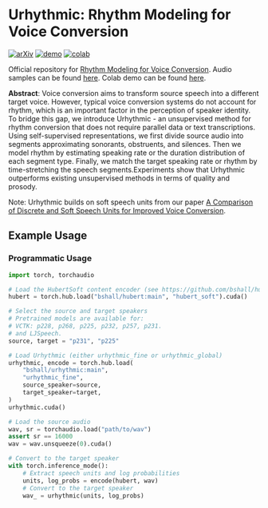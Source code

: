 # Urhythmic: Rhythm Modeling for Voice Conversion

[![arXiv](https://img.shields.io/badge/arXiv-Paper-<COLOR>.svg)](https://arxiv.org/abs/2307.06040)
[![demo](https://img.shields.io/static/v1?message=Audio%20Samples&logo=Github&labelColor=grey&color=blue&logoColor=white&label=%20&style=flat)](https://ubisoft-laforge.github.io/speech/urhythmic/)
[![colab](https://colab.research.google.com/assets/colab-badge.svg)](https://colab.research.google.com/github/bshall/urhythmic/blob/main/urhythmic_demo.ipynb)

Official repository for [Rhythm Modeling for Voice Conversion](https://arxiv.org/abs/2307.06040).
Audio samples can be found [here](https://ubisoft-laforge.github.io/speech/urhythmic/). 
Colab demo can be found [here](https://colab.research.google.com/github/bshall/urhythmic/blob/main/urhythmic_demo.ipynb).

**Abstract**: Voice conversion aims to transform source speech into a different target voice.  However, typical voice conversion systems do not account for rhythm, which is an important factor in the perception of speaker identity. To bridge this gap, we introduce Urhythmic - an unsupervised method for rhythm conversion that does not require parallel data or text transcriptions. Using self-supervised representations, we first divide source audio into segments  approximating sonorants, obstruents, and silences. Then we model rhythm by estimating speaking rate or the duration distribution of each segment type. Finally, we match the target speaking rate or rhythm by time-stretching the speech segments.Experiments show that Urhythmic outperforms existing unsupervised methods in terms of quality and prosody.

Note: Urhythmic builds on soft speech units from our paper [A Comparison of Discrete and Soft Speech Units for Improved Voice Conversion](https://github.com/bshall/soft-vc/).

## Example Usage

### Programmatic Usage

```python
import torch, torchaudio

# Load the HubertSoft content encoder (see https://github.com/bshall/hubert/)
hubert = torch.hub.load("bshall/hubert:main", "hubert_soft").cuda()

# Select the source and target speakers
# Pretrained models are available for:
# VCTK: p228, p268, p225, p232, p257, p231.
# and LJSpeech.
source, target = "p231", "p225"

# Load Urhythmic (either urhythmic_fine or urhythmic_global)
urhythmic, encode = torch.hub.load(
    "bshall/urhythmic:main", 
    "urhythmic_fine", 
    source_speaker=source, 
    target_speaker=target,
)
urhythmic.cuda()

# Load the source audio
wav, sr = torchaudio.load("path/to/wav")
assert sr == 16000
wav = wav.unsqueeze(0).cuda()

# Convert to the target speaker
with torch.inference_mode():
    # Extract speech units and log probabilities
    units, log_probs = encode(hubert, wav)
    # Convert to the target speaker
    wav_ = urhythmic(units, log_probs)
```

